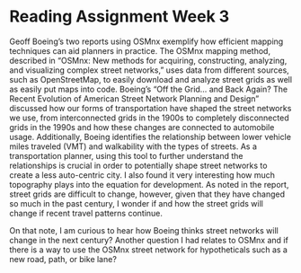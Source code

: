 # Reading Assignment Week 3

Geoff Boeing’s two reports using OSMnx exemplify how efficient mapping techniques can aid planners in practice. The OSMnx mapping method, described in “OSMnx: New methods for acquiring, constructing, analyzing, and visualizing complex street networks,” uses data from different sources, such as OpenStreetMap, to easily download and analyze street grids as well as easily put maps into code. Boeing’s “Off the Grid… and Back Again? The Recent Evolution of American Street Network Planning and Design” discussed how our forms of transportation have shaped the street networks we use, from interconnected grids in the 1900s to completely disconnected grids in the 1990s and how these changes are connected to automobile usage. Additionally, Boeing identifies the relationship between lower vehicle miles traveled (VMT) and walkability with the types of streets. As a transportation planner, using this tool to further understand the relationships is crucial in order to potentially shape street networks to create a less auto-centric city. I also found it very interesting how much topography plays into the equation for development. As noted in the report, street grids are difficult to change, however, given that they have changed so much in the past century, I wonder if and how the street grids will change if recent travel patterns continue. 

On that note, I am curious to hear how Boeing thinks street networks will change in the next century? Another question I had relates to OSMnx and if there is a way to use the OSMnx street network for hypotheticals such as a new road, path, or bike lane? 
